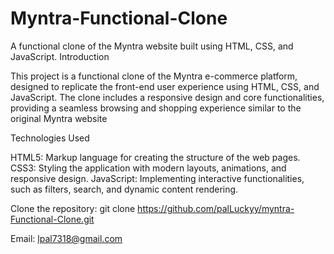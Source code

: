 # Myntra-Functional-Clone

A functional clone of the Myntra website built using HTML, CSS, and JavaScript.
Introduction

This project is a functional clone of the Myntra e-commerce platform, designed to replicate the front-end user experience using HTML, CSS, and JavaScript. The clone includes a responsive design and core functionalities, providing a seamless browsing and shopping experience similar to the original Myntra website

Technologies Used

HTML5: Markup language for creating the structure of the web pages.
CSS3: Styling the application with modern layouts, animations, and responsive design.
JavaScript: Implementing interactive functionalities, such as filters, search, and dynamic content rendering.

Clone the repository:
git clone https://github.com/palLuckyy/myntra-Functional-Clone.git

Email: lpal7318@gmail.com
